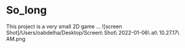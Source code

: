 # So_long
This project is a very small 2D game ...
![screen Shot]/Users/oabdelha/Desktop/Screen\ Shot\ 2022-01-06\ at\ 10.27.17\ AM.png 
